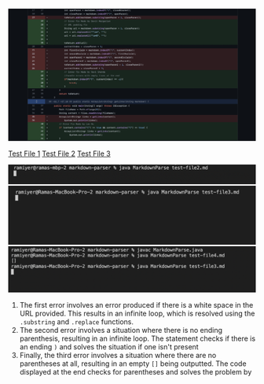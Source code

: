 ![Image](Lab2Image1.png)

[Test File 1](https://github.com/adityaiyerr/markdown-parser/blob/main/test-file2.md)
[Test File 2](https://github.com/adityaiyerr/markdown-parser/blob/main/test-file3.md)
[Test File 3](https://github.com/adityaiyerr/markdown-parser/blob/main/test-file4.md)

![Image](Lab2Image4.png)
![Image](Lab2Image3.png)
![Image](Lab2Image2.png)

1. The first error involves an error produced if there is a white space in the URL provided. This results in an infinite loop, which is resolved using the `.substring` and `.replace` functions.
2. The second error involves a situation where there is no ending parenthesis, resulting in an infinite loop. The statement checks if there is an ending `)` and solves the situation if one isn't present
3. Finally, the third error involves a situation where there are no parentheses at all, resulting in an empty `[]` being outputted. The code displayed at the end checks for parentheses and solves the problem by 
